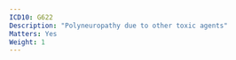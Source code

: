 ```yaml
---
ICD10: G622
Description: "Polyneuropathy due to other toxic agents"
Matters: Yes
Weight: 1
---
```


